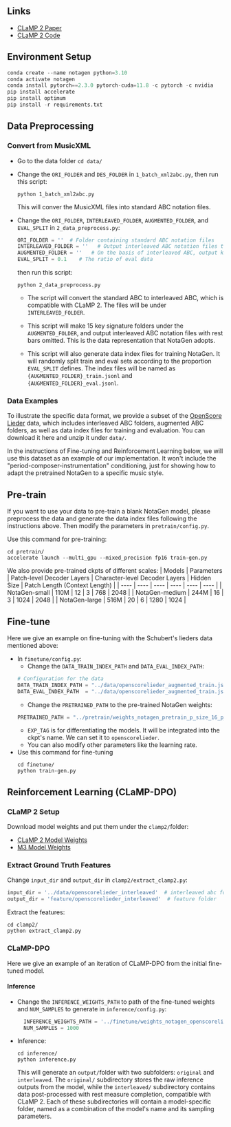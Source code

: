## Links
- [CLaMP 2 Paper](https://arxiv.org/pdf/2410.13267)
- [CLaMP 2 Code](https://github.com/sanderwood/clamp2)

## Environment Setup

```python
conda create --name notagen python=3.10
conda activate notagen
conda install pytorch==2.3.0 pytorch-cuda=11.8 -c pytorch -c nvidia
pip install accelerate
pip install optimum
pip install -r requirements.txt
```

## Data Preprocessing

### Convert from MusicXML

- Go to the data folder ```cd data/```
- Change the ```ORI_FOLDER``` and ```DES_FOLDER``` in ```1_batch_xml2abc.py```, then run this script:
  ```
  python 1_batch_xml2abc.py
  ```
  This will conver the MusicXML files into standard ABC notation files.
- Change the ```ORI_FOLDER```, ```INTERLEAVED_FOLDER```, ```AUGMENTED_FOLDER```, and ```EVAL_SPLIT``` in ```2_data_preprocess.py```:
  
  ```python
  ORI_FOLDER = ''  # Folder containing standard ABC notation files
  INTERLEAVED_FOLDER = ''   # Output interleaved ABC notation files that are compatible with CLaMP 2 to this folder
  AUGMENTED_FOLDER = ''   # On the basis of interleaved ABC, output key-augmented and rest-omitted files that are compatible with NotaGen to this folder
  EVAL_SPLIT = 0.1    # The ratio of eval data 
  ```
  then run this script:
  ```
  python 2_data_preprocess.py
  ```
  - The script will convert the standard ABC to interleaved ABC, which is compatible with CLaMP 2. The files will be under ```INTERLEAVED_FOLDER```.

  - This script will make 15 key signature folders under the ```AUGMENTED_FOLDER```, and output interleaved ABC notation files with rest bars omitted. This is the data representation that NotaGen adopts.
  
  - This script will also generate data index files for training NotaGen. It will randomly split train and eval sets according to the proportion ```EVAL_SPLIT``` defines. The index files will be named as ```{AUGMENTED_FOLDER}_train.jsonl``` and ```{AUGMENTED_FOLDER}_eval.jsonl```.

### Data Examples

To illustrate the specific data format, we provide a subset of the [OpenScore Lieder](https://github.com/OpenScore/Lieder) data, which includes interleaved ABC folders, augmented ABC folders, as well as data index files for training and evaluation. You can download it here and unzip it under ```data/```.

In the instructions of Fine-tuning and Reinforcement Learning below, we will use this dataset as an example of our implementation. It won't include the "period-composer-instrumentation" conditioning, just for showing how to adapt the pretrained NotaGen to a specific music style.


## Pre-train
If you want to use your data to pre-train a blank NotaGen model, please preprocess the data and generate the data index files following the instructions above. Then modify the parameters in ```pretrain/config.py```.

Use this command for pre-training:
```
cd pretrain/
accelerate launch --multi_gpu --mixed_precision fp16 train-gen.py
```
We also provide pre-trained ckpts of different scales:
|  Models         |  Parameters  |  Patch-level Decoder Layers  |  Character-level Decoder Layers  |  Hidden Size  |  Patch Length (Context Length)  |
|  ----           |  ----  |  ---- |  ----  |  ----  |  ----  |
|  NotaGen-small  | 110M   |  12   |  3     |  768   |  2048  |
|  NotaGen-medium | 244M   |  16   |  3     |  1024  |  2048  |
|  NotaGen-large  | 516M   |  20   |  6     |  1280  |  1024  |


## Fine-tune

Here we give an example on fine-tuning with the Schubert's lieders data mentioned above:

- In ```finetune/config.py```:
  - Change the ```DATA_TRAIN_INDEX_PATH``` and ```DATA_EVAL_INDEX_PATH```:
  ```python
  # Configuration for the data
  DATA_TRAIN_INDEX_PATH = "../data/openscorelieder_augmented_train.jsonl" 
  DATA_EVAL_INDEX_PATH  = "../data/openscorelieder_augmented_train.jsonl"
  ```
  - Change the ```PRETRAINED_PATH``` to the pre-trained NotaGen weights:
  ```python
  PRETRAINED_PATH = "../pretrain/weights_notagen_pretrain_p_size_16_p_length_1024_p_layers_20_c_layers_6_h_size_1280_lr_0.0001_batch_4.pth"  # Use NotaGen-large
  ```
  - ```EXP_TAG``` is for differentiating the models. It will be integrated into the ckpt's name. We can set it to ```openscorelieder```.
  - You can also modify other parameters like the learning rate.
- Use this command for fine-tuning
  ```
  cd finetune/
  python train-gen.py
  ```

## Reinforcement Learning (CLaMP-DPO)
### CLaMP 2 Setup

Download model weights and put them under the ```clamp2/```folder:
- [CLaMP 2 Model Weights](https://huggingface.co/sander-wood/clamp2/blob/main/weights_clamp2_h_size_768_lr_5e-05_batch_128_scale_1_t_length_128_t_model_FacebookAI_xlm-roberta-base_t_dropout_True_m3_True.pth)
- [M3 Model Weights](https://huggingface.co/sander-wood/clamp2/blob/main/weights_m3_p_size_64_p_length_512_t_layers_3_p_layers_12_h_size_768_lr_0.0001_batch_16_mask_0.45.pth)

### Extract Ground Truth Features
Change ```input_dir``` and ```output_dir``` in ```clamp2/extract_clamp2.py```:
```python
input_dir = '../data/openscorelieder_interleaved'  # interleaved abc folder
output_dir = 'feature/openscorelieder_interleaved'  # feature folder
```
Extract the features:
```
cd clamp2/
python extract_clamp2.py
```

### CLaMP-DPO

Here we give an example of an iteration of CLaMP-DPO from the initial fine-tuned model.

#### Inference
- Change the ```INFERENCE_WEIGHTS_PATH``` to path of the fine-tuned weights and ```NUM_SAMPLES``` to generate in ```inference/config.py```:
  ```python
    INFERENCE_WEIGHTS_PATH = '../finetune/weights_notagen_openscorelider_p_size_16_p_length_1024_p_layers_20_c_layers_6_h_size_1280_lr_1e-05_batch_1.pth'              
    NUM_SAMPLES = 1000                                               
  ```
- Inference:
  ```
  cd inference/
  python inference.py
  ```
  This will generate an ```output/```folder with two subfolders: ```original``` and ```interleaved```. The ```original/``` subdirectory stores the raw inference outputs from the model, while the ```interleaved/``` subdirectory contains data post-processed with rest measure completion, compatible with CLaMP 2. Each of these subdirectories will contain a model-specific folder, named as a combination of the model's name and its sampling parameters.
  
   
